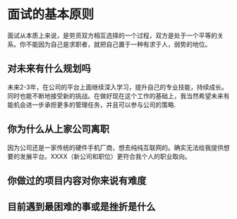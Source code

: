 # 面试的基本原则

面试从本质上来说，是劳资双方相互选择的一个过程，双方是处于一个平等的关系。你不能因为自己是求职者，就把自己置于一种有求于人，弱势的地位。

## 对未来有什么规划吗

未来2-3年，在公司的平台上面继续深入学习，提升自己的专业技能，持续成长。同时也能不断地接受新的挑战。在做好现在这个工作的基础上，我当然希望未来有能机会进一步承担更多的管理任务，并且可以参与公司的策略.

## 你为什么从上家公司离职

  因为公司还是一家传统的硬件手机厂商，想去纯纯互联网的。确实无法给我提供想要的发展平台。XXXX（新公司和职位）更符合我个人的职业取向。

## 你做过的项目内容对你来说有难度




## 目前遇到最困难的事或是挫折是什么

























